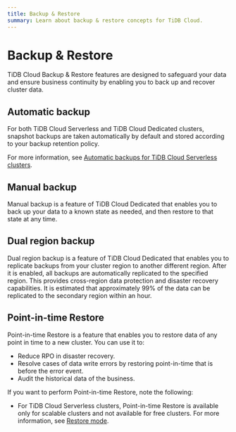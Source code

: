 ```yaml
---
title: Backup & Restore
summary: Learn about backup & restore concepts for TiDB Cloud.
---
```


# Backup & Restore

TiDB Cloud Backup & Restore features are designed to safeguard your data and ensure business continuity by enabling you to back up and recover cluster data.

## Automatic backup

For both TiDB Cloud Serverless and TiDB Cloud Dedicated clusters, snapshot backups are taken automatically by default and stored according to your backup retention policy.

For more information, see [Automatic backups for TiDB Cloud Serverless clusters](/tidb-cloud/backup-and-restore-serverless.md#automatic-backups).

## Manual backup

Manual backup is a feature of TiDB Cloud Dedicated that enables you to back up your data to a known state as needed, and then restore to that state at any time.

## Dual region backup

Dual region backup is a feature of TiDB Cloud Dedicated that enables you to replicate backups from your cluster region to another different region. After it is enabled, all backups are automatically replicated to the specified region. This provides cross-region data protection and disaster recovery capabilities. It is estimated that approximately 99% of the data can be replicated to the secondary region within an hour.

## Point-in-time Restore

Point-in-time Restore is a feature that enables you to restore data of any point in time to a new cluster. You can use it to:

- Reduce RPO in disaster recovery.
- Resolve cases of data write errors by restoring point-in-time that is before the error event.
- Audit the historical data of the business.

If you want to perform Point-in-time Restore, note the following:

- For TiDB Cloud Serverless clusters, Point-in-time Restore is available only for scalable clusters and not available for free clusters. For more information, see [Restore mode](/tidb-cloud/backup-and-restore-serverless.md#restore-mode).
